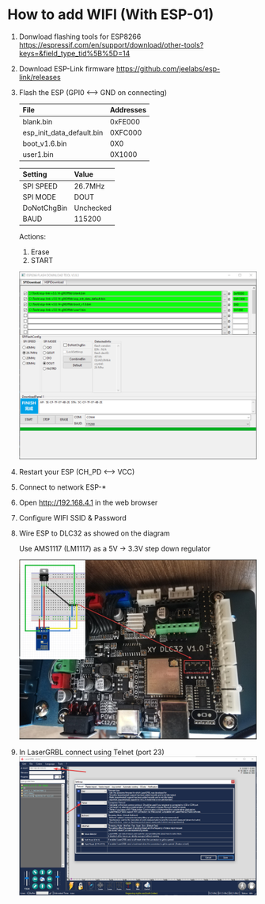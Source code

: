 # How to add WIFI (With ESP-01)

1. Donwload flashing tools for ESP8266
    https://espressif.com/en/support/download/other-tools?keys=&field_type_tid%5B%5D=14
2. Download ESP-Link firmware 
    https://github.com/jeelabs/esp-link/releases
3. Flash the ESP (GPI0 <--> GND on connecting)

    |File |Addresses|
    |-----|---------|
    |blank.bin | 0xFE000|
    |esp_init_data_default.bin | 0XFC000|
    |boot_v1.6.bin | 0X0 |
    |user1.bin | 0X1000 |

    |Setting | Value|
    |-----|---------|
    |SPI SPEED | 26.7MHz|
    |SPI MODE | DOUT|
    |DoNotChgBin | Unchecked |
    |BAUD | 115200 |

    Actions:
    1) Erase
    2) START

    ![](flashing.png)
4) Restart your ESP (CH_PD <--> VCC)
5) Connect to network ESP-*
6) Open http://192.168.4.1 in the web browser
7) Configure WIFI SSID & Password
8) Wire ESP to DLC32 as showed on the diagram 

    Use AMS1117 (LM1117) as a 5V -> 3.3V step down regulator

    ![](wiring.jpg)

9) In LaserGRBL connect using Telnet (port 23)
    ![](laserGRBL.png)
    
